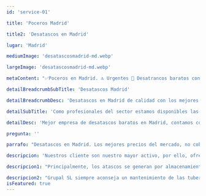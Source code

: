```yaml
---
id: 'service-01'

title: 'Poceros Madrid'

title2: 'Desatascos en Madrid'

lugar: 'Madrid'

mediumImage: 'desatascosmadrid-md.webp'

largeImage: 'desatascosmadrid-md.webp'

metaContent: "✅Poceros en Madrid. 🔝 Urgentes 📢 Desatrancos baratos con los mejores precios. Presupuesto Gratis ☎️​ 695 126 600"

detailBreadcrumbSubTitle: 'Desatascos Madrid'

detailBreadcrumbDesc: 'Desatascos en Madrid de calidad con los mejores precios del mercado.'

detailSubTitle: 'Como profesionales del sector estamos disponibles las 24 horas, los 365 días del año y garantizamos el mejor servicio con los mejores precios del mercado'

detailDesc: 'Mejor empresa de desatascos baratos en Madrid, contamos con más de 25 años de experiencia en el sector. Disponemos de vehículos propios y una plantilla con personal cualificado para solucionar los atascos de tuberías de desagües, WC, lavadoras, lavavajillas, fregaderos, sumideros, bajantes comunitarias, industriales, viviendas, parkings, etc. En Grupal SL te garantizamos el mejor servicio con la mayor rapidez, nuestra experiencia nos avala para ser uno de los mejores servicios de desatascos baratos en Madrid.'

pregunta: ''

parrafo: "Desatascos en Madrid. Los mejores precios del mercado, no cobramos desplazamiento, mejoramos tu presupuesto. Llámanos y compruébalo."

descripcion: 'Nuestros cliente son nuestro mayor activo, por ello, ofrecemos precios económicos en todos nuestros servicios de desatascos en Madrid que se ajustan a nuestros clientes, sin por ello perder un ápice de cálidad. '

descripcion1: "Principalmente, los atascos se generan por almacenamiento de sustancias calcáreas o jabonosas que se incrustan en las paredes de las tuberías. Las sustancias acostumbran a proceder del jabón de las lavadoras, el papel no desechable, la tierra de los desagües pluviales, o raíces que se pueden incrustar en las propias tuberías. Nuestros desatascos en Madriid ofrecen la solución a todo lo anterior con un servicio rápido y de calidad. "

descripcion2: "Grupal SL siempre aconseja un mantenimiento de las tuberías mediante vehículos de alta presión, inspección con vídeo cámara de grabación y registrar cualquier arqueta que pueda provocar un atasco. Desde  Grupal recomendamos una revisión periódica, para poder revertir los posibles problemas en un futuro. Los pozos y fosas sépticas son depósitos que necesitan un mantenimiento y limpieza ininterrumpida.  Nuestros expertos cuentan con una gran experiencia en el vaciado de las aguas negras con  vehículos de succión. Contamos con los medios adecuados para la correcta conservación de estos depósitos. Ante cualquier situación de desatasco no dude en llamarnos. "
isFeatured: true
---
```

